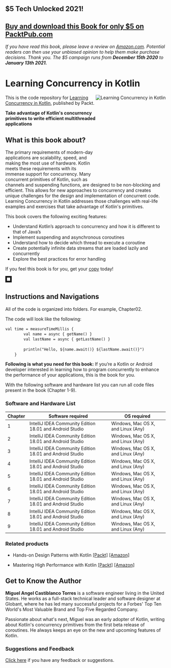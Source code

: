 ## $5 Tech Unlocked 2021!
[Buy and download this Book for only $5 on PacktPub.com](https://www.packtpub.com/product/learning-concurrency-in-kotlin/9781788627160)
-----
*If you have read this book, please leave a review on [Amazon.com](https://www.amazon.com/gp/product/1788627164).     Potential readers can then use your unbiased opinion to help them make purchase decisions. Thank you. The $5 campaign         runs from __December 15th 2020__ to __January 13th 2021.__*

# Learning Concurrency in Kotlin

<a href="https://www.packtpub.com/application-development/learning-concurrency-kotlin?utm_source=github&utm_medium=repository&utm_campaign=9781788627160 "><img src="https://d1ldz4te4covpm.cloudfront.net/sites/default/files/imagecache/ppv4_main_book_cover/B09861_MockupCoverNew.png" alt="Learning Concurrency in Kotlin" height="256px" align="right"></a>

This is the code repository for [Learning Concurrency in Kotlin](https://www.packtpub.com/application-development/learning-concurrency-kotlin?utm_source=github&utm_medium=repository&utm_campaign=9781788627160), published by Packt.

**Take advantage of Kotlin's concurrency primitives to write efficient multithreaded applications**

## What is this book about?
The primary requirements of modern-day applications are scalability, speed, and making the most use of hardware. Kotlin meets these requirements with its immense support for concurrency. Many concurrent primitives of Kotlin, such as channels and suspending functions, are designed to be non-blocking and efficient. This allows for new approaches to concurrency and creates unique challenges for the design and implementation of concurrent code. Learning Concurrency in Kotlin addresses those challenges with real-life examples and exercises that take advantage of Kotlin's primitives.

This book covers the following exciting features:
* Understand Kotlin’s approach to concurrency and how it is different to that of Java’s 
* Implement suspending and asynchronous coroutines 
* Understand how to decide which thread to execute a coroutine 
* Create potentially infinite data streams that are loaded lazily and concurrently 
* Explore the best practices for error handling 

If you feel this book is for you, get your [copy](https://www.amazon.com/dp/1788627164) today!

<a href="https://www.packtpub.com/?utm_source=github&utm_medium=banner&utm_campaign=GitHubBanner"><img src="https://raw.githubusercontent.com/PacktPublishing/GitHub/master/GitHub.png" 
alt="https://www.packtpub.com/" border="5" /></a>

## Instructions and Navigations
All of the code is organized into folders. For example, Chapter02.

The code will look like the following:
```
val time = measureTimeMillis {
        val name = async { getName() }
        val lastName = async { getLastName() }

        println("Hello, ${name.await()} ${lastName.await()}")
    }
```

**Following is what you need for this book:**
If you’re a Kotlin or Android developer interested in learning how to program concurrently to enhance the performance of your applications, this is the book for you.

With the following software and hardware list you can run all code files present in the book (Chapter 1-9).
### Software and Hardware List
| Chapter | Software required | OS required |
| -------- | ------------------------------------ | ----------------------------------- |
| 1 | IntelliJ IDEA Community Edition 18.01 and Android Studio | Windows, Mac OS X, and Linux (Any) |
| 2 | IntelliJ IDEA Community Edition 18.01 and Android Studio | Windows, Mac OS X, and Linux (Any) |
| 3 | IntelliJ IDEA Community Edition 18.01 and Android Studio | Windows, Mac OS X, and Linux (Any) |
| 4 | IntelliJ IDEA Community Edition 18.01 and Android Studio | Windows, Mac OS X, and Linux (Any) |
| 5 | IntelliJ IDEA Community Edition 18.01 and Android Studio | Windows, Mac OS X, and Linux (Any) |
| 6 | IntelliJ IDEA Community Edition 18.01 and Android Studio | Windows, Mac OS X, and Linux (Any) |
| 7 | IntelliJ IDEA Community Edition 18.01 and Android Studio | Windows, Mac OS X, and Linux (Any) |
| 8 | IntelliJ IDEA Community Edition 18.01 and Android Studio | Windows, Mac OS X, and Linux (Any) |
| 9 | IntelliJ IDEA Community Edition 18.01 and Android Studio | Windows, Mac OS X, and Linux (Any) |

### Related products
* Hands-on Design Patterns with Kotlin [[Packt]](https://www.packtpub.com/application-development/hands-design-patterns-kotlin?utm_source=github&utm_medium=repository&utm_campaign=9781788998017) [[Amazon]](https://www.amazon.com/dp/1788998014)

* Mastering High Performance with Kotlin [[Packt]](https://www.packtpub.com/application-development/mastering-high-performance-kotlin?utm_source=github&utm_medium=repository&utm_campaign=9781788996648) [[Amazon]](https://www.amazon.com/dp/178899664X)

## Get to Know the Author
**Miguel Angel Castiblanco Torres**
is a software engineer living in the United States. He works as a full-stack technical leader and software designer at Globant, where he has led many successful projects for a Forbes' Top Ten World's Most Valuable Brand and Top Five Regarded Company.

Passionate about what's next, Miguel was an early adopter of Kotlin, writing about Kotlin's concurrency primitives from the first beta release of coroutines. He always keeps an eye on the new and upcoming features of Kotlin.

### Suggestions and Feedback
[Click here](https://docs.google.com/forms/d/e/1FAIpQLSdy7dATC6QmEL81FIUuymZ0Wy9vH1jHkvpY57OiMeKGqib_Ow/viewform) if you have any feedback or suggestions.


